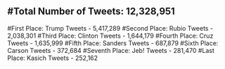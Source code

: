 #Total Number of Tweets: 12,328,951 
---
#First Place: Trump Tweets - 5,417,289
#Second Place: Rubio Tweets - 2,038,301
#Third Place: Clinton Tweets - 1,644,179
#Fourth Place: Cruz Tweets - 1,635,999
#Fifth Place: Sanders Tweets - 687,879
#Sixth Place: Carson Tweets - 372,684
#Seventh Place: Jeb! Tweets - 281,470
#Last Place: Kasich Tweets - 252,162
